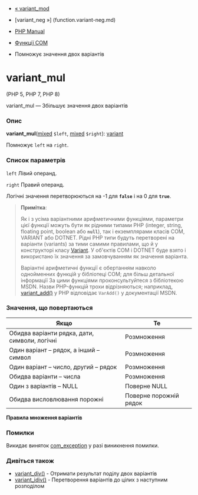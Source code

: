 - [« variant_mod](function.variant-mod.md)
- [variant_neg »] (function.variant-neg.md)

- [PHP Manual](index.md)
- [Функції COM](ref.com.md)
- Помножує значення двох варіантів

# variant_mul

(PHP 5, PHP 7, PHP 8)

variant_mul — Збільшує значення двох варіантів

### Опис

**variant_mul**([mixed](language.types.declarations.md#language.types.declarations.mixed)
`$left`,
[mixed](language.types.declarations.md#language.types.declarations.mixed)
`$right`): [variant](class.variant.md)

Помножує `left` на `right`.

### Список параметрів

`left`
Лівий операнд.

`right`
Правий операнд.

Логічні значення перетворюються на -1 для **`false`** і на 0 для
**`true`**.

> **Примітка**:
>
> Як і з усіма варіантними арифметичними функціями, параметри цієї
> функції можуть бути як рідними типами PHP (integer, string, floating
> point, boolean або **`null`**), так і екземплярами класів COM,
> VARIANT або DOTNET. Рідні PHP типи будуть перетворені на варіанти
> (variants) за тими самими правилами, що й у конструкторі класу
> [Variant](class.variant.md). У об'єктів COM і DOTNET буде взято і
> використано їх значення за замовчуванням як значення варіанта.
>
> Варіантні арифметичні функції є обертанням навколо
> однойменних функцій у бібліотеці COM; для більш детальної інформації
> За цими функціями проконсультуйтеся з бібліотекою MSDN. Назви
> PHP-функцій трохи відрізняються; наприклад,
> [variant_add()](function.variant-add.md) у PHP відповідає
> `VarAdd()` у документації MSDN.

### Значення, що повертаються

| Якщо | Те |
|------------------------------------------------| ----------------------|
| Обидва варіанти рядка, дати, символи, логічні | Розмноження |
| Один варіант – рядок, а інший – символ | Розмноження |
| Один варіант – число, другий – рядок | Розмноження |
| Обидва варіанти – числа | Розмноження |
| Один з варіантів – NULL | Поверне NULL
| Обидва висловлювання порожні | Поверне порожній рядок

**Правила множення варіантів**

### Помилки

Викидає виняток [com_exception](class.com-exception.md)
у разі виникнення помилки.

### Дивіться також

- [variant_div()](function.variant-div.md) - Отримати результат
поділу двох варіантів
- [variant_idiv()](function.variant-idiv.md) - Перетворення
варіантів до цілих з наступним розподілом
